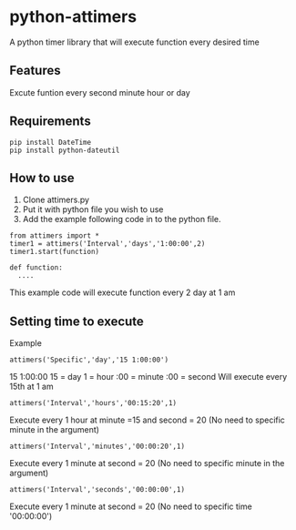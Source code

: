 # python-attimers
A python timer library that will execute function every desired time

## Features
Excute funtion every second minute hour or day

## Requirements
```
pip install DateTime
pip install python-dateutil
```

## How to use
1. Clone attimers.py
2. Put it with python file you wish to use
3. Add the example following code in to the python file.
```
from attimers import *
timer1 = attimers('Interval','days','1:00:00',2)
timer1.start(function)

def function:
  ....
```

  
This example code will execute function every 2 day at 1 am

## Setting time to execute
Example 

```
attimers('Specific','day','15 1:00:00')
```
15 1:00:00
15 = day
1 = hour
:00 = minute
:00 = second
Will execute every 15th at 1 am

```
attimers('Interval','hours','00:15:20',1)
```
Execute every 1 hour at minute =15 and second = 20
(No need to specific minute in the argument)

```
attimers('Interval','minutes','00:00:20',1)
```
Execute every 1 minute at second = 20
(No need to specific minute in the argument)

```
attimers('Interval','seconds','00:00:00',1)
```
Execute every 1 minute at second = 20
(No need to specific time '00:00:00')
